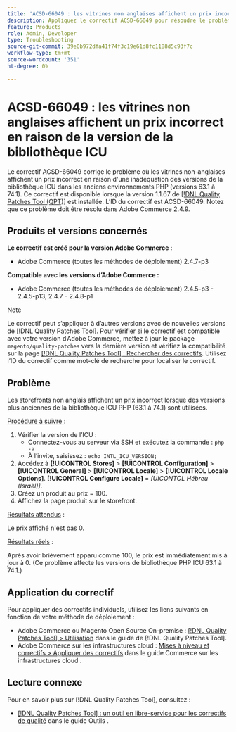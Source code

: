 ```yaml
---
title: 'ACSD-66049 : les vitrines non anglaises affichent un prix incorrect en raison de la version de la bibliothèque ICU'
description: Appliquez le correctif ACSD-66049 pour résoudre le problème d'Adobe Commerce où les vitrines non-anglaises affichent un prix incorrect en raison de l'inadéquation de la version de la bibliothèque ICU dans les anciens environnements PHP (versions 63.1 à 74.1).
feature: Products
role: Admin, Developer
type: Troubleshooting
source-git-commit: 39e0b972dfa41f74f3c19e61d8fc1188d5c93f7c
workflow-type: tm+mt
source-wordcount: '351'
ht-degree: 0%

---
```



# ACSD-66049 : les vitrines non anglaises affichent un prix incorrect en raison de la version de la bibliothèque ICU

Le correctif ACSD-66049 corrige le problème où les vitrines non-anglaises affichent un prix incorrect en raison d&#39;une inadéquation des versions de la bibliothèque ICU dans les anciens environnements PHP (versions 63.1 à 74.1). Ce correctif est disponible lorsque la version 1.1.67 de [[!DNL Quality Patches Tool (QPT)]](/help/tools/quality-patches-tool/quality-patches-tool-to-self-serve-quality-patches.md) est installée. L’ID du correctif est ACSD-66049. Notez que ce problème doit être résolu dans Adobe Commerce 2.4.9.

## Produits et versions concernés

**Le correctif est créé pour la version Adobe Commerce :**

* Adobe Commerce (toutes les méthodes de déploiement) 2.4.7-p3

**Compatible avec les versions d’Adobe Commerce :**

* Adobe Commerce (toutes les méthodes de déploiement) 2.4.5-p3 - 2.4.5-p13, 2.4.7 - 2.4.8-p1

>[!NOTE]
>
>Le correctif peut s’appliquer à d’autres versions avec de nouvelles versions de [!DNL Quality Patches Tool]. Pour vérifier si le correctif est compatible avec votre version d’Adobe Commerce, mettez à jour le package `magento/quality-patches` vers la dernière version et vérifiez la compatibilité sur la page [[!DNL Quality Patches Tool] : Rechercher des correctifs](https://experienceleague.adobe.com/tools/commerce-quality-patches/index.html?lang=fr). Utilisez l’ID du correctif comme mot-clé de recherche pour localiser le correctif.

## Problème

Les storefronts non anglais affichent un prix incorrect lorsque des versions plus anciennes de la bibliothèque ICU PHP (63.1 à 74.1) sont utilisées.

<u>Procédure à suivre </u> :

1. Vérifier la version de l’ICU :
   * Connectez-vous au serveur via SSH et exécutez la commande : `php -a`
   * À l’invite, saisissez : `echo INTL_ICU_VERSION;`
1. Accédez à **[!UICONTROL Stores]** > **[!UICONTROL Configuration]** > **[!UICONTROL General]** > **[!UICONTROL Locale]** > **[!UICONTROL Locale Options]**. **[!UICONTROL Configure Locale]** = *[UICONTOL Hébreu (Israël)]*.
1. Créez un produit au prix = 100.
1. Affichez la page produit sur le storefront.

<u>Résultats attendus</u> :

Le prix affiché n&#39;est pas 0.

<u>Résultats réels</u> :

Après avoir brièvement apparu comme 100, le prix est immédiatement mis à jour à 0.
(Ce problème affecte les versions de bibliothèque PHP ICU 63.1 à 74.1.)

## Application du correctif

Pour appliquer des correctifs individuels, utilisez les liens suivants en fonction de votre méthode de déploiement :

* Adobe Commerce ou Magento Open Source On-premise : [[!DNL Quality Patches Tool] > Utilisation](/help/tools/quality-patches-tool/usage.md) dans le guide de [!DNL Quality Patches Tool].
* Adobe Commerce sur les infrastructures cloud : [Mises à niveau et correctifs > Appliquer des correctifs](https://experienceleague.adobe.com/docs/commerce-cloud-service/user-guide/develop/upgrade/apply-patches.html?lang=fr) dans le guide Commerce sur les infrastructures cloud .

## Lecture connexe

Pour en savoir plus sur [!DNL Quality Patches Tool], consultez :

* [[!DNL Quality Patches Tool] : un outil en libre-service pour les correctifs de qualité](/help/tools/quality-patches-tool/quality-patches-tool-to-self-serve-quality-patches.md) dans le guide Outils .
